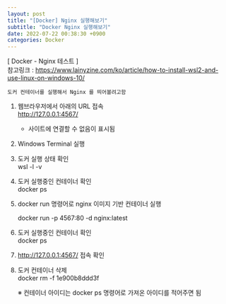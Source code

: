 ```yaml
---  
layout: post  
title: "[Docker] Nginx 실행해보기"  
subtitle: "Docker Nginx 실행해보기"  
date: 2022-07-22 00:38:30 +0900  
categories: Docker  
---  
```

[ Docker - Nginx 테스트 ]  
	참고링크 : https://www.lainyzine.com/ko/article/how-to-install-wsl2-and-use-linux-on-windows-10/  
  
	도커 컨테이너를 실행해서 Nginx 를 띄어볼려고함  
  
  
  
1. 웹브라우저에서 아래의 URL 접속  
	http://127.0.0.1:4567/  
	  
	- 사이트에 연결할 수 없음이 표시됨  
  
2. Windows Terminal 실행  
	  
  
3. 도커 실행 상태 확인  
	wsl -l -v  
  
4. 도커 실행중인 컨테이너 확인  
	docker ps  
  
5. docker run 명령어로 nginx 이미지 기반 컨테이너 실행  
  
	docker run -p 4567:80 -d nginx:latest  
  
6. 도커 실행중인 컨테이너 확인  
	docker ps  
  
7. http://127.0.0.1:4567/ 접속 확인  
  
8. 도커 컨테이너 삭제  
	docker rm -f 1e900b8ddd3f  
	  
	※ 컨테이너 아이디는 docker ps 명령어로 가져온 아이디를 적어주면 됨  
	  
